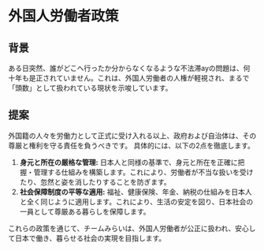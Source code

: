 
# 外国人労働者政策

## 背景
ある日突然、誰がどこへ行ったか分からなくなるような不法滞ayの問題は、何十年も是正されていません。これは、外国人労働者の人権が軽視され、まるで「頭数」として扱われている現状を示唆しています。

## 提案
外国籍の人々を労働力として正式に受け入れる以上、政府および自治体は、その尊厳と権利を守る責任を負うべきです。
具体的には、以下の2点を徹底します。

1.  **身元と所在の厳格な管理:** 日本人と同様の基準で、身元と所在を正確に把握・管理する仕組みを構築します。これにより、労働者が不当な扱いを受けたり、忽然と姿を消したりすることを防ぎます。
2.  **社会保障制度の平等な適用:** 福祉、健康保険、年金、納税の仕組みを日本人と全く同じように適用します。これにより、生活の安定を図り、日本社会の一員として尊厳ある暮らしを保障します。

これらの政策を通じて、チームみらいは、外国人労働者が公正に扱われ、安心して日本で働き、暮らせる社会の実現を目指します。
